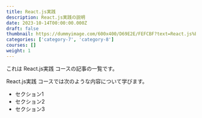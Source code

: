 ```yaml
---
title: React.js実践
description: React.js実践の説明
date: 2023-10-14T00:00:00.000Z
draft: false
thumbnail: https://dummyimage.com/600x400/D69E2E/FEFCBF?text=React.js%E5%AE%9F%E8%B7%B5
categories: ['category-7', 'category-8']
courses: []
weight: 1
---
```


これは React.js実践 コースの記事の一覧です。

  React.js実践 コースでは次のような内容について学びます。

  - セクション1
  - セクション2
  - セクション3